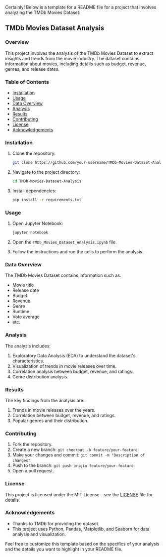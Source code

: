 Certainly! Below is a template for a README file for a project that involves analyzing the TMDb Movies Dataset:

## TMDb Movies Dataset Analysis


### Overview

This project involves the analysis of the TMDb Movies Dataset to extract insights and trends from the movie industry. The dataset contains information about movies, including details such as budget, revenue, genres, and release dates.

### Table of Contents

- [Installation](#installation)
- [Usage](#usage)
- [Data Overview](#data-overview)
- [Analysis](#analysis)
- [Results](#results)
- [Contributing](#contributing)
- [License](#license)
- [Acknowledgements](#acknowledgements)

### Installation

1. Clone the repository:

   ```bash
   git clone https://github.com/your-username/TMDb-Movies-Dataset-Analysis.git
   ```

2. Navigate to the project directory:

   ```bash
   cd TMDb-Movies-Dataset-Analysis
   ```

3. Install dependencies:

   ```bash
   pip install -r requirements.txt
   ```

### Usage

1. Open Jupyter Notebook:

   ```bash
   jupyter notebook
   ```

2. Open the `TMDb_Movies_Dataset_Analysis.ipynb` file.

3. Follow the instructions and run the cells to perform the analysis.

### Data Overview

The TMDb Movies Dataset contains information such as:

- Movie title
- Release date
- Budget
- Revenue
- Genre
- Runtime
- Vote average
- etc.

### Analysis

The analysis includes:

1. Exploratory Data Analysis (EDA) to understand the dataset's characteristics.
2. Visualization of trends in movie releases over time.
3. Correlation analysis between budget, revenue, and ratings.
4. Genre distribution analysis.

### Results

The key findings from the analysis are:

1. Trends in movie releases over the years.
2. Correlation between budget, revenue, and ratings.
3. Popular genres and their distribution.

### Contributing

1. Fork the repository.
2. Create a new branch: `git checkout -b feature/your-feature`.
3. Make your changes and commit: `git commit -m "Description of changes"`.
4. Push to the branch: `git push origin feature/your-feature`.
5. Open a pull request.

### License

This project is licensed under the MIT License - see the [LICENSE](https://opensource.org/license/mit/) file for details.

### Acknowledgements

- Thanks to TMDb for providing the dataset.
- This project uses Python, Pandas, Matplotlib, and Seaborn for data analysis and visualization.

Feel free to customize this template based on the specifics of your analysis and the details you want to highlight in your README file.
